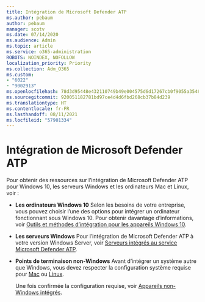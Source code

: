 ```yaml
---
title: Intégration de Microsoft Defender ATP
ms.author: pebaum
author: pebaum
manager: scotv
ms.date: 07/14/2020
ms.audience: Admin
ms.topic: article
ms.service: o365-administration
ROBOTS: NOINDEX, NOFOLLOW
localization_priority: Priority
ms.collection: Adm_O365
ms.custom:
- "6022"
- "9002913"
ms.openlocfilehash: 78d3d95448e432110749b49e004575d6d17267cb0f9055a35480d227ff5c5a49
ms.sourcegitcommit: 920051182781bd97ce4d4d6fbd268cb37b84d239
ms.translationtype: HT
ms.contentlocale: fr-FR
ms.lasthandoff: 08/11/2021
ms.locfileid: "57901334"
---
```

# <a name="onboarding-microsoft-defender-atp"></a>Intégration de Microsoft Defender ATP

Pour obtenir des ressources sur l’intégration de Microsoft Defender ATP pour Windows 10, les serveurs Windows et les ordinateurs Mac et Linux, voir : 

- **Les ordinateurs Windows 10** Selon les besoins de votre entreprise, vous pouvez choisir l’une des options pour intégrer un ordinateur fonctionnant sous Windows 10. Pour obtenir davantage d’informations, voir [Outils et méthodes d’intégration pour les appareils Windows 10](https://docs.microsoft.com/windows/security/threat-protection/microsoft-defender-atp/configure-endpoints). 

- **Les serveurs Windows** Pour l’intégration de Microsoft Defender ATP à votre version Windows Server, voir [Serveurs intégrés au service Microsoft Defender ATP](https://docs.microsoft.com/windows/security/threat-protection/microsoft-defender-atp/configure-server-endpoints).

- **Points de terminaison non-Windows** Avant d’intégrer un système autre que Windows, vous devez respecter la configuration système requise pour [Mac](https://docs.microsoft.com/windows/security/threat-protection/microsoft-defender-atp/microsoft-defender-atp-mac#system-requirements) ou [Linux](https://docs.microsoft.com/windows/security/threat-protection/microsoft-defender-atp/microsoft-defender-atp-linux#system-requirements).

    Une fois confirmée la configuration requise, voir [Appareils non-Windows intégrés](https://docs.microsoft.com/windows/security/threat-protection/microsoft-defender-atp/configure-endpoints-non-windows#onboarding-non-windows-machines).